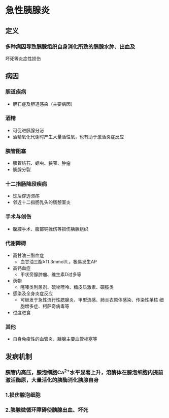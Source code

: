 # 急性胰腺炎
## 定义
### 多种病因导致胰腺组织自身消化所致的胰腺水肿、出血及
坏死等炎症性损伤
## 病因
### 胆道疾病
- 胆石症及胆道感染（主要病因）
### 酒精
- 可促进胰腺分泌
- 酒精氧化代谢时产生大量活性氧，也有助于激活炎症反应
### 胰管阻塞
- 胰管结石、蛔虫、狭窄、肿瘤
- 胰腺分裂
### 十二指肠降段疾病
- 球后穿透溃疡
- 邻近十二指肠乳头的肠憩室炎
### 手术与创伤
- 腹腔手术、腹部钝挫伤等损伤胰腺组织
### 代谢障碍
- 高甘油三酯血症
  - 血甘油三酯≥11.3mmol/L，极易发生AP
- 高钙血症
  - 甲状旁腺肿瘤、维生素D过多等
- 药物
  - 噻嗪类利尿剂、硫唑嘌呤、糖皮质激素、磺胺类
- 感染及全身炎症反应
  - 可继发于急性流行性腮腺炎、甲型流感、肺炎衣原体感染、传染性单核
细胞增多症、柯萨奇病毒等
- 过度进食
### 其他
- 自身免疫性的血管炎、胰腺主要血管栓塞等
## 发病机制
### 胰管内高压，腺泡细胞Ca<sup>2+</sup>水平显著上升，溶酶体在腺泡细胞内提前激活酶原，大量活化的胰酶消化胰腺自身
### 1.损伤腺泡细胞
### 2.胰腺微循环障碍使胰腺出血、坏死
